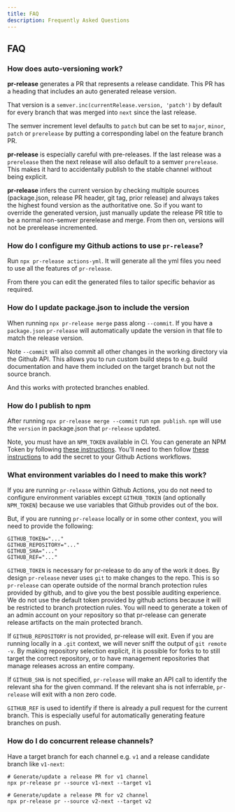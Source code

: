 ```yaml
---
title: FAQ
description: Frequently Asked Questions
---
```


## FAQ

### How does auto-versioning work?

**pr-release** generates a PR that represents a release candidate.  This PR has a heading that includes an auto generated release version.

That version is a `semver.inc(currentRelease.version, 'patch')` by default for every branch that was merged into `next` since the last release.

The semver increment level defaults to `patch` but can be set to `major`, `minor`, `patch` or `prerelease` by putting a corresponding label on the feature branch PR.

**pr-release** is especially careful with pre-releases.  If the last release was a `prerelease` then the next release will also default to a semver `prerelease`.  This makes it hard to accidentally publish to the stable channel without being explicit.

**pr-release** infers the current version by checking multiple sources (package.json, release PR header, git tag, prior release) and always takes the highest found version as the authoritative one.  So if you want to override the generated version, just manually update the release PR title to be a normal non-semver prerelease and merge.  From then on, versions will not be prerelease incremented.

### How do I configure my Github actions to use `pr-release`?

Run `npx pr-release actions-yml`.  It will generate all the yml files you need to use all the features of `pr-release`.

From there you can edit the generated files to tailor specific behavior as required.

### How do I update package.json to include the version

When running `npx pr-release merge` pass along `--commit`.  If you have a `package.json` `pr-release` will automatically update the version in that file to match the release version.

Note `--commit` will also commit all other changes in the working directory via the Github API.  This allows you to run custom build steps to e.g. build documentation and have them included on the target branch but not the source branch.

And this works with protected branches enabled.

### How do I publish to npm

After running `npx pr-release merge --commit` run `npm publish`.  `npm` will use the `version` in package.json that `pr-release` updated.

Note, you must have an `NPM_TOKEN` available in CI.  You can generate an NPM Token by following [these instructions](https://docs.npmjs.com/cli/v7/commands/npm-token).  You'll need to then follow [these instructions](https://docs.github.com/en/actions/reference/encrypted-secrets) to add the secret to your Github Actions workflows.

### What environment variables do I need to make this work?

If you are running `pr-release` within Github Actions, you do not need to configure environment variables except `GITHUB_TOKEN` (and optionally `NPM_TOKEN`) because we use variables that Github provides out of the box.

But, if you are running `pr-release` locally or in some other context, you will need to provide the following:


```.env
GITHUB_TOKEN="..."
GITHUB_REPOSITORY="..."
GITHUB_SHA="..."
GITHUB_REF="..."
```

`GITHUB_TOKEN` is necessary for pr-release to do any of the work it does.  By design `pr-release` never uses `git` to make changes to the repo.  This is so `pr-release` can operate outside of the normal branch protection rules provided by github, and to give you the best possible auditing experience.  We do not use the default token provided by github actions because it will be restricted to branch protection rules.  You will need to generate a token of an admin account on your repository so that pr-release can generate release artifacts on the main protected branch.

If `GITHUB_REPOSITORY` is not provided, pr-release will exit.  Even if you are running locally in a `.git` context, we will never sniff the output of `git remote -v`.  By making repository selection explicit, it is possible for forks to to still target the correct repository, or to have management repositories that manage releases across an entire company.

If `GITHUB_SHA` is not specified, `pr-release` will make an API call to identify the relevant sha for the given command.  If the relevant sha is not inferrable, `pr-release` will exit with a non zero code. 

`GITHUB_REF` is used to identify if there is already a pull request for the current branch.  This is especially useful for automatically generating feature branches on push.

### How do I do concurrent release channels?

Have a target branch for each channel e.g. `v1` and a release candidate branch like `v1-next`:

```
# Generate/update a release PR for v1 channel
npx pr-release pr --source v1-next --target v1

# Generate/update a release PR for v2 channel
npx pr-release pr --source v2-next --target v2
```